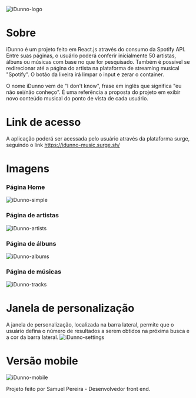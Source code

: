 <img src="https://i.ibb.co/C6Xbypx/image.png" alt="iDunno-logo"></img>

<h1>Sobre</h1>

iDunno é um projeto feito em React.js através do consumo da Spotify API. Entre suas páginas, o usuário poderá conferir inicialmente 50 artistas, álbuns ou músicas com base no que for pesquisado. Também é possível se redirecionar até a página do artista na plataforma de streaming musical "Spotify". O botão da lixeira irá limpar o input e zerar o container.

O nome iDunno vem de "I don't know", frase em inglês que significa "eu não sei/não conheço". É uma referência a proposta do projeto em exibir novo conteúdo musical do ponto de vista de cada usuário.

<h1>Link de acesso</h1>

A aplicação poderá ser acessada pelo usuário através da plataforma surge, seguindo o link https://idunno-music.surge.sh/

<h1>Imagens</h1>
   
<h3>Página Home</h3>

<img src="https://i.ibb.co/1MdNcwD/image.png" alt="iDunno-simple"></img>

<h3>Página de artistas</h3>

<img src="https://i.ibb.co/cwFNQvh/image.png" alt="iDunno-artists"></img>

<h3>Página de álbuns</h3>

<img src="https://i.ibb.co/grt04XW/image.png" alt="iDunno-albums"></img>

<h3>Página de músicas</h3>

<img src="https://i.ibb.co/r5cR4rB/image.png" alt="iDunno-tracks"></img>

<h1>Janela de personalização</h1>

A janela de personalização, localizada na barra lateral, permite que o usuário defina o número de resultados a serem obtidos na próxima busca e a cor da barra lateral.
<img src="https://i.ibb.co/hMWJFnZ/image.png" alt="iDunno-settings"/>

<h1>Versão mobile </h1>

<img src="https://i.ibb.co/hVMZHby/image.png" alt="iDunno-mobile"></img>

Projeto feito por Samuel Pereira - Desenvolvedor front end.


